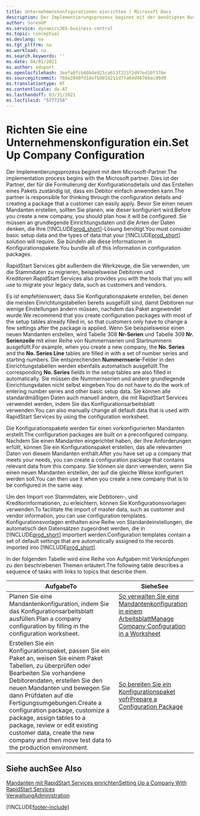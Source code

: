 ```yaml
---
title: Unternehmenskonfigurationen einrichten | Microsoft Docs
description: Der Implementierungsprozess beginnt mit der benötigten Business Central Lösung. Sie bündeln alle diese Informationen in Konfigurationspakete.
author: SorenGP
ms.service: dynamics365-business-central
ms.topic: conceptual
ms.devlang: na
ms.tgt_pltfrm: na
ms.workload: na
ms.search.keywords: ''
ms.date: 04/01/2021
ms.author: edupont
ms.openlocfilehash: 3eefa0fcb40b4e925ca653f223f2d97ed10f370e
ms.sourcegitcommit: 766e2840fd16efb901d211d7fa64d96766ac99d9
ms.translationtype: HT
ms.contentlocale: de-AT
ms.lasthandoff: 03/31/2021
ms.locfileid: "5777258"
---
```

# <a name="set-up-company-configuration"></a><span data-ttu-id="78289-104">Richten Sie eine Unternehmenskonfiguration ein.</span><span class="sxs-lookup"><span data-stu-id="78289-104">Set Up Company Configuration</span></span>
<span data-ttu-id="78289-105">Der Implementierungsprozess beginnt mit dem Microsoft-Partner.</span><span class="sxs-lookup"><span data-stu-id="78289-105">The implementation process begins with the Microsoft partner.</span></span> <span data-ttu-id="78289-106">Dies ist der Partner, der für die Formulierung der Konfigurationsdetails und das Erstellen eines Pakets zuständig ist, dass ein Debitor einfach anwenden kann.</span><span class="sxs-lookup"><span data-stu-id="78289-106">The partner is responsible for thinking through the configuration details and creating a package that a customer can easily apply.</span></span> <span data-ttu-id="78289-107">Bevor Sie einen neuen Mandanten erstellen, sollten Sie planen, wie dieser konfiguriert wird.</span><span class="sxs-lookup"><span data-stu-id="78289-107">Before you create a new company, you should plan how it will be configured.</span></span> <span data-ttu-id="78289-108">Sie müssen an grundlegende Einrichtungsdaten und die Arten der Daten denken, die Ihre [!INCLUDE[prod_short](includes/prod_short.md)]-Lösung benötigt.</span><span class="sxs-lookup"><span data-stu-id="78289-108">You must consider basic setup data and the types of data that your [!INCLUDE[prod_short](includes/prod_short.md)] solution will require.</span></span> <span data-ttu-id="78289-109">Sie bündeln alle diese Informationen in Konfigurationspakete.</span><span class="sxs-lookup"><span data-stu-id="78289-109">You bundle all of this information in configuration packages.</span></span>

<span data-ttu-id="78289-110">RapidStart Services gibt außerdem die Werkzeuge, die Sie verwenden, um die Stammdaten zu migrieren, beispielsweise Debitoren und Kreditoren.</span><span class="sxs-lookup"><span data-stu-id="78289-110">RapidStart Services also provides you with the tools that you will use to migrate your legacy data, such as customers and vendors.</span></span>  

<span data-ttu-id="78289-111">Es ist empfehlenswert, dass Sie Konfigurationspakete erstellen, bei denen die meisten Einrichtungstabellen bereits ausgefüllt sind, damit Debitoren nur wenige Einstellungen ändern müssen, nachdem das Paket angewendet wurde.</span><span class="sxs-lookup"><span data-stu-id="78289-111">We recommend that you create configuration packages with most of the setup tables already filled in, so that customers only have to change a few settings after the package is applied.</span></span> <span data-ttu-id="78289-112">Wenn Sie beispielsweise einen neuen Mandanten erstellen, wird Tabelle 308 **Nr-Serien** und Tabelle 309 **Nr. Serienzeile**  mit einer Reihe von Nummernserien und Startnummern ausgefüllt.</span><span class="sxs-lookup"><span data-stu-id="78289-112">For example, when you create a new company, the **No. Series** and the **No. Series Line** tables are filled in with a set of number series and starting numbers.</span></span> <span data-ttu-id="78289-113">Die entsprechenden **Nummernserie**-Felder in den Einrichtungstabellen werden ebenfalls automatisch ausgefüllt.</span><span class="sxs-lookup"><span data-stu-id="78289-113">The corresponding **No. Series** fields in the setup tables are also filled in automatically.</span></span> <span data-ttu-id="78289-114">Sie müssen die Nummernserien und andere grundlegende Einrichtungsdaten nicht selbst eingeben.</span><span class="sxs-lookup"><span data-stu-id="78289-114">You do not have to do the work of entering number series and other basic setup data.</span></span> <span data-ttu-id="78289-115">Sie können alle standardmäßigen Daten auch manuell ändern, die mit RapidStart Services verwendet werden, indem Sie das Konfigurationsarbeitsblatt verwenden.</span><span class="sxs-lookup"><span data-stu-id="78289-115">You can also manually change all default data that is used with RapidStart Services by using the configuration worksheet.</span></span>  

<span data-ttu-id="78289-116">Die Konfigurationspakete werden für einen vorkonfigurierten Mandanten erstellt.</span><span class="sxs-lookup"><span data-stu-id="78289-116">The configuration packages are built on a preconfigured company.</span></span> <span data-ttu-id="78289-117">Nachdem Sie einen Mandanten eingerichtet haben, der Ihre Anforderungen erfüllt, können Sie ein Konfigurationspaket erstellen, das alle relevanten Daten von diesem Mandanten enthält.</span><span class="sxs-lookup"><span data-stu-id="78289-117">After you have set up a company that meets your needs, you can create a configuration package that contains relevant data from this company.</span></span> <span data-ttu-id="78289-118">Sie können sie dann verwenden, wenn Sie einen neuen Mandanten erstellen, der auf die gleiche Weise konfiguriert werden soll.</span><span class="sxs-lookup"><span data-stu-id="78289-118">You can then use it when you create a new company that is to be configured in the same way.</span></span>  

<span data-ttu-id="78289-119">Um den Import von Stammdaten, wie Debitoren-, und Kreditorinformationen, zu erleichtern, können Sie Konfigurationsvorlagen verwenden.</span><span class="sxs-lookup"><span data-stu-id="78289-119">To facilitate the import of master data, such as customer and vendor information, you can use configuration templates.</span></span> <span data-ttu-id="78289-120">Konfigurationsvorlagen enthalten eine Reihe von Standardeinstellungen, die automatisch den Datensätzen zugeordnet werden, die in [!INCLUDE[prod_short](includes/prod_short.md)] importiert werden.</span><span class="sxs-lookup"><span data-stu-id="78289-120">Configuration templates contain a set of default settings that are automatically assigned to the records imported into [!INCLUDE[prod_short](includes/prod_short.md)].</span></span>

<span data-ttu-id="78289-121">In der folgenden Tabelle wird eine Reihe von Aufgaben mit Verknüpfungen zu den beschriebenen Themen erläutert.</span><span class="sxs-lookup"><span data-stu-id="78289-121">The following table describes a sequence of tasks with links to topics that describe them.</span></span>

|<span data-ttu-id="78289-122">**Aufgabe**</span><span class="sxs-lookup"><span data-stu-id="78289-122">**To**</span></span>|<span data-ttu-id="78289-123">**Siehe**</span><span class="sxs-lookup"><span data-stu-id="78289-123">**See**</span></span>|  
|------------|-------------|  
|<span data-ttu-id="78289-124">Planen Sie eine Mandantenkonfiguration, indem Sie das Konfigurationsarbeitsblatt ausfüllen.</span><span class="sxs-lookup"><span data-stu-id="78289-124">Plan a company configuration by filling in the configuration worksheet.</span></span>|[<span data-ttu-id="78289-125">So verwalten Sie eine Mandantenkonfiguration in einem Arbeitsblatt</span><span class="sxs-lookup"><span data-stu-id="78289-125">Manage Company Configuration in a Worksheet</span></span>](admin-how-to-manage-company-configuration-in-a-worksheet.md)|  
|<span data-ttu-id="78289-126">Erstellen Sie ein Konfigurationspaket, passen Sie ein Paket an, weisen Sie einem Paket Tabellen, zu überprüfen oder Bearbeiten Sie vorhandene Debitorendaten, erstellen Sie den neuen Mandanten und bewegen Sie dann Prüfdaten auf die Fertigungsumgebungen.</span><span class="sxs-lookup"><span data-stu-id="78289-126">Create a configuration package, customize a package, assign tables to a package, review or edit existing customer data, create the new company and then move test data to the production environment.</span></span>|[<span data-ttu-id="78289-127">So bereiten Sie ein Konfigurationspaket vofr</span><span class="sxs-lookup"><span data-stu-id="78289-127">Prepare a Configuration Package</span></span>](admin-how-to-prepare-a-configuration-package.md)| 

## <a name="see-also"></a><span data-ttu-id="78289-128">Siehe auch</span><span class="sxs-lookup"><span data-stu-id="78289-128">See Also</span></span>  
[<span data-ttu-id="78289-129">Mandanten mit RapidStart Services einrichten</span><span class="sxs-lookup"><span data-stu-id="78289-129">Setting Up a Company With RapidStart Services</span></span>](admin-set-up-a-company-with-rapidstart.md)  
[<span data-ttu-id="78289-130">Verwaltung</span><span class="sxs-lookup"><span data-stu-id="78289-130">Administration</span></span>](admin-setup-and-administration.md)


[!INCLUDE[footer-include](includes/footer-banner.md)]